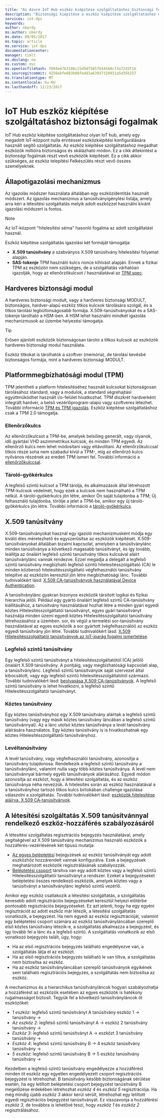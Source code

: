 ```yaml
---
title: "Az Azure IoT Hub eszköz kiépítése szolgáltatáshoz biztonsági fogalmak |} Microsoft Docs"
description: "Biztonsági kiépítése a eszköz kiépítése szolgáltatáshoz és az IoT-központ jellemző fogalmakat ismerteti"
services: iot-dps
keywords: 
author: nberdy
ms.author: nberdy
ms.date: 09/05/2017
ms.topic: article
ms.service: iot-dps
documentationcenter: 
manager: timlt
ms.devlang: na
ms.custom: mvc
ms.openlocfilehash: f004e4763106c25d94f585f644560cf3a72d3f1b
ms.sourcegitcommit: 4256ebfe683b08fedd1a63937328931a5d35b157
ms.translationtype: MT
ms.contentlocale: hu-HU
ms.lasthandoff: 12/23/2017
---
```

# <a name="iot-hub-device-provisioning-service-security-concepts"></a>IoT Hub eszköz kiépítése szolgáltatáshoz biztonsági fogalmak 

IoT Hub eszköz kiépítése szolgáltatáshoz olyan IoT hub, amely egy megadott IoT-központ nulla érintéssel eszközkiépítési konfigurálására használt segítő szolgáltatás. Az eszköz kiépítése szolgáltatáshoz megadhat eszközök millióira biztonságos és skálázható módon. Ez a cikk áttekintést a *biztonsági* fogalmak részt vevő eszközök kiépítését. Ez a cikk akkor szükséges, az eszköz telepítési Felkészülés részt vevő összes személyeknek.

## <a name="attestation-mechanism"></a>Állapotigazolási mechanizmus

Az igazolás módszer használata általában egy eszközidentitás használt módszert. Az igazolás mechanizmus a tanúsítványigénylési listája, amely arra kéri a létesítési szolgáltatás melyik adott eszközzel használni kívánt igazolási módszert is fontos.

> [!NOTE]
> Az IoT-központ "hitelesítési séma" hasonló fogalma az adott szolgáltatást használ.

Eszköz kiépítése szolgáltatás igazolási két formáját támogatja:
* **X.509 tanúsítvány** a szabványos X.509 tanúsítvány hitelesítési folyamat alapján.
* **SAS-tokenje** TPM használó kulcs nonce kihívást alapján. Ennek a fizikai TPM az eszközön nem szükséges, de a szolgáltatás várhatóan igazolják, hogy az ellenőrzőkulcsot / használatával az [TPM spec](https://trustedcomputinggroup.org/work-groups/trusted-platform-module/).

## <a name="hardware-security-module"></a>Hardveres biztonsági modul

A hardveres biztonsági modult, vagy a hardveres biztonsági MODULT, biztonságos, hardver-alapú eszköz titkos kulcsok tárolására szolgál, és a titkos tárolási legbiztonságosabb formája. X.509-tanúsítványokat és a SAS-tokenje tárolható a HSM-ben. A HSM lehet használni mindkét igazolás mechanizmusok az üzembe helyezési támogatja.

> [!TIP]
> Erősen ajánlott eszközök biztonságosan tárolni a titkos kulcsok az eszközök hardveres biztonsági modul használata.

Eszköz titkokat is tárolhatók a szoftver (memória), de tárolási kevésbé biztonságos formája, mint a hardveres biztonsági MODULT.

## <a name="trusted-platform-module-tpm"></a>Platformmegbízhatósági modul (TPM)

TPM jelentheti a platform hitelesítéséhez használt kulcsokat biztonságosan tárolásához standard, vagy a modulok, a standard végrehajtási együttműködhet használt i/o-felület hivatkozhat. TPM diszkrét hardverként integrált hardver, a belső vezérlőprogram-alapú vagy szoftveres létezhet. További információ [TPM és TPM igazolás](/windows-server/identity/ad-ds/manage/component-updates/tpm-key-attestation). Eszköz kiépítése szolgáltatáshoz csak a TPM 2.0 támogatja.

### <a name="endorsement-key"></a>Ellenőrzőkulcs

Az ellenőrzőkulcsot a TPM-be, amelyek belsőleg generált, vagy olyanok, idő gyártási VHD aszimmetrikus kulcsok, és minden TPM egyedi. Az ellenőrző kulcs nem lehet módosítani vagy eltávolítani. Az ellenőrzőkulccsal titkos része soha nem szabadul kívül a TPM-, míg az ellenőrző kulcs nyilvános részének az eredeti TPM ismeri fel. További információ a [ellenőrzőkulccsal](https://technet.microsoft.com/library/cc770443(v=ws.11).aspx).

### <a name="storage-root-key"></a>Tároló-gyökérkulcs

A legfelső szintű kulcsot a TPM tárolja, és alkalmazások által létrehozott TPM-kulcsok védelmét, hogy ezek a kulcsok nem használható a TPM nélkül. A tároló-gyökérkulcs jön létre, amikor Ön saját tulajdonba a TPM; Új felhasználó tulajdonba, törölje a jelet a TPM-be, amikor egy új tároló-gyökérkulcs jön létre. További információ a [tároló-gyökérkulcs](https://technet.microsoft.com/library/cc753560(v=ws.11).aspx).

## <a name="x509-certificates"></a>X.509 tanúsítvány

X.509-tanúsítványokat használ egy igazoló mechanizmusként módja egy kiváló éles méretezhető és egyszerűsítse az eszközök kiépítését. X.509-tanúsítványokat általában bizalmi kapcsolat, amelyben a tanúsítványlánc minden tanúsítványa a következő magasabb tanúsítványt, és így tovább, leállítja az önaláírt legfelső szintű tanúsítvány titkos kulcsával aláírt tanúsítványlánc vannak rendezve. Ezzel megadja a delegált a legfelső szintű tanúsítvány megbízható legfelső szintű hitelesítésszolgáltató (CA) le minden közbenső hitelesítésszolgáltató végfelhasználói tanúsítvány telepítve az eszközön keresztül jön létre megbízhatósági lánc. További tudnivalókért lásd: [X.509 CA-tanúsítványok használatával Device Authentication](https://docs.microsoft.com/en-us/azure/iot-hub/iot-hub-x509ca-overview). 

A tanúsítványlánc gyakran bizonyos eszközök társított logikai és fizikai hierarchia jelöli. Például egy gyártó önaláírt legfelső szintű CA-tanúsítvány kiállításához, a tanúsítvány használatával hozhat létre a minden gyári egyedi köztes Hitelesítésszolgáltatói tanúsítványt, egyes gyári tanúsítványt használja minden üzemi egyedi köztes Hitelesítésszolgáltatói tanúsítvány létrehozásához a üzemben. sor, és végül a termelési sor-tanúsítvány használatával az egyes eszközök a sor gyártott (végfelhasználói) az eszköz egyedi tanúsítvány jön létre. További tudnivalókért lásd: [X.509 Hitelesítésszolgáltatói tanúsítványok az IoT-iparág fogalmi ismertetése](https://docs.microsoft.com/en-us/azure/iot-hub/iot-hub-x509ca-concept). 

### <a name="root-certificate"></a>Legfelső szintű tanúsítvány

Egy legfelső szintű tanúsítványt a hitelesítésszolgáltatótól (CA) jelölő önaláírt X.509 tanúsítvány. A pontjáig, vagy megbízhatósági kapcsolati alap, a tanúsítványlánc. Legfelső szintű tanúsítványok saját szervezet által kibocsátott, vagy egy legfelső szintű hitelesítésszolgáltatótól származó. További tudnivalókért lásd: [beolvasása X.509 CA-tanúsítványok](https://docs.microsoft.com/en-us/azure/iot-hub/iot-hub-security-x509-get-started#get-x509-ca-certificates). A legfelső szintű tanúsítvány is lehet hivatkozni, a legfelső szintű Hitelesítésszolgáltatói tanúsítványt.

### <a name="intermediate-certificate"></a>Köztes tanúsítvány

Egy köztes tanúsítványhoz egy X.509 tanúsítvány aláírtak a legfelső szintű tanúsítvány (vagy egy másik köztes tanúsítvány láncában a legfelső szintű tanúsítvánnyal). Az a lánc utolsó köztes tanúsítványa a levél tanúsítvány aláírására használatos. Egy köztes tanúsítvány is is hivatkozhatnak egy köztes Hitelesítésszolgáltatói tanúsítványhoz.

### <a name="leaf-certificate"></a>Levéltanúsítvány

A levél tanúsítvány, vagy végfelhasználói tanúsítvány, azonosítja a tanúsítvány tulajdonosa. Rendelkezik a legfelső szintű tanúsítvány a tanúsítványlánc, valamint nulla vagy több köztes tanúsítványa. A levél nem tanúsítvánnyal bármely egyéb tanúsítványok aláírásához. Egyedi módon azonosítja az eszközt, hogy a létesítési szolgáltatás, és az eszköz tanúsítványa néha nevezzük. A hitelesítés során az eszköz használatával a a tanúsítványhoz tartozó titkos kulcs birtokában challenge igazolása válaszolni a szolgáltatás. További tudnivalókért lásd: [eszközök hitelesítése aláírva, X.509 CA-tanúsítványok](https://docs.microsoft.com/en-us/azure/iot-hub/iot-hub-x509ca-overview#authenticating-devices-signed-with-x509-ca-certificates).

## <a name="controlling-device-access-to-the-provisioning-service-with-x509-certificates"></a>A létesítési szolgáltatás X.509 tanúsítvánnyal rendelkező eszköz-hozzáférés szabályozásáról

A létesítési szolgáltatás regisztrációs bejegyzés használatával, amely segítségével az X.509 tanúsítvány mechanizmus használó eszközök a hozzáférés-vezérlésének két típusú mutatja:  

- [Az egyes beléptetési](./concepts-service.md#individual-enrollment) bejegyzések az eszköz tanúsítványát egy adott eszközhöz hozzárendelt vannak konfigurálva. Ezek a bejegyzések meghatározott eszközök regisztrálásának szabályozzák.
- [Beléptetési csoport](./concepts-service.md#enrollment-group) társítva van egy adott köztes vagy a legfelső szintű Hitelesítésszolgáltatói tanúsítványt a rendszer. Ezeket a bejegyzéseket beléptetési összes rendelkező eszközök, amelyek köztes vagy a tanúsítványt a tanúsítványlánc legfelső szintű vezérlő. 

Amikor egy eszköz csatlakozik a létesítési szolgáltatás, a szolgáltatás kevesebb adott regisztrációs bejegyzéseket keresztül helyezi előtérbe pontosabb regisztrációs bejegyzéseket. Ez azt jelenti, hogy ha egy egyéni regisztrációt az adott eszköz már létezik, a létesítési szolgáltatás vonatkozik, a bejegyzést. Ha nem egyedi az eszköz regisztrációját, valamint egy beléptetési csoport számára az eszköz tanúsítványláncában szereplő első köztes tanúsítvány létezik-e, a szolgáltatás alkalmazza a bejegyzést, és így tovább fel a lánc és a legfelső szintű. A szolgáltatás vonatkozik az első vonatkozó bejegyzés talált, úgy, hogy:

- Ha az első regisztrációs bejegyzés található engedélyezve van, a szolgáltatás látja el az eszközt.
- Ha az első regisztrációs bejegyzés található le van tiltva, a szolgáltatás nem biztosítsa az eszköz.  
- Ha az eszköz tanúsítványláncában szereplő tanúsítványok egyikének sem található regisztrációs bejegyzés, a szolgáltatás nem biztosítsa az eszköz. 

A mechanizmus és a hierarchikus tanúsítványláncok hogyan szabályozhatja a hozzáférést az eszközök esetében az egyes eszközök is hatékony rugalmasságot biztosít. Tegyük fel a következő tanúsítványláncok öt eszközöket: 

- *1 eszköz*: legfelső szintű tanúsítványt A tanúsítvány eszköz 1 -> tanúsítvány ->
- *Az eszköz 2*: legfelső szintű tanúsítványt A -> eszköz 2 tanúsítvány tanúsítvány ->
- *Eszköz 3*: legfelső szintű tanúsítványt A -> eszközt 3 tanúsítvány tanúsítvány ->
- *Eszköz 4*: legfelső szintű tanúsítvány B -> 4 eszköz tanúsítvány tanúsítvány ->
- *5 eszköz*: legfelső szintű tanúsítvány B -> 5 eszköz tanúsítvány tanúsítvány ->

Kezdetben a legfelső szintű tanúsítvány engedélyezze a hozzáférést minden öt eszköz egy egyetlen engedélyezett csoport regisztrációs bejegyzést is létrehozhat. B tanúsítvány később biztonságának sérülése esetén, ha egy letiltott beléptetési csoport bejegyzést tanúsítvány B megelőzése érdekében létrehozhat *eszköz 4* és *eszköz 5* regisztrációja. Ha még mindig újabb *eszköz 3* akkor kerül sérült, létrehozhat egy letiltott egyedi regisztrációs bejegyzést tanúsítványát. Ez visszavonja a hozzáférési *eszköz 3*, de továbbra is lehetővé teszi, hogy *eszköz 1* és *eszköz 2* regisztrálásához.